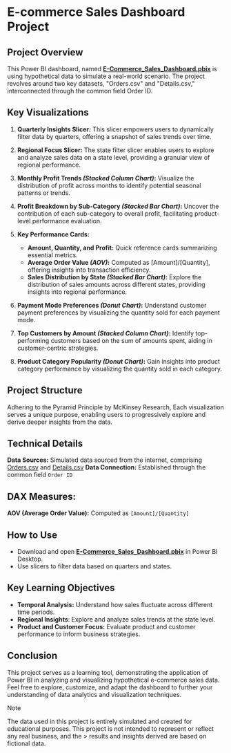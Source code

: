 # E-commerce Sales Dashboard Project
## Project Overview
This Power BI dashboard, named **[E-Commerce_Sales_Dashboard.pbix](E-Commerce_Sales_Dashboard.pbix)**  is using hypothetical data to simulate a real-world scenario. 
The project revolves around two key datasets, "Orders.csv" and "Details.csv," interconnected through the common field Order ID.

## Key Visualizations

1. **Quarterly Insights Slicer:** This slicer empowers users to dynamically filter data by quarters, offering a snapshot of sales trends over time.

2. **Regional Focus Slicer:** The state filter slicer enables users to explore and analyze sales data on a state level, providing a granular view of regional performance.

3. **Monthly Profit Trends _(Stacked Column Chart)_:** Visualize the distribution of profit across months to identify potential seasonal patterns or trends.

4. **Profit Breakdown by Sub-Category _(Stacked Bar Chart)_:** Uncover the contribution of each sub-category to overall profit, facilitating product-level performance evaluation.

5. **Key Performance Cards:**
    - **Amount, Quantity, and Profit:** Quick reference cards summarizing essential metrics.
    - **Average Order Value _(AOV)_:** Computed as [Amount]/[Quantity], offering insights into transaction efficiency.
    - **Sales Distribution by State _(Stacked Bar Chart)_:** Explore the distribution of sales amounts across different states, providing insights into regional performance.

6. **Payment Mode Preferences _(Donut Chart)_:** Understand customer payment preferences by visualizing the quantity sold for each payment mode.

7. **Top Customers by Amount _(Stacked Column Chart)_:** Identify top-performing customers based on the sum of amounts spent, aiding in customer-centric strategies.

8. **Product Category Popularity _(Donut Chart)_:** Gain insights into product category performance by visualizing the quantity sold in each category.

## Project Structure
Adhering to the Pyramid Principle by McKinsey Research, Each visualization serves a unique purpose, enabling users to progressively explore and derive deeper insights from the data.

## Technical Details
**Data Sources:** Simulated data sourced from the internet, comprising [Orders.csv](Orders.csv) and [Details.csv](Details.csv)
**Data Connection:** Established through the common field `Order ID`

## DAX Measures:
**AOV (Average Order Value):** Computed as `[Amount]/[Quantity]`

## How to Use
- Download and open **[E-Commerce_Sales_Dashboard.pbix](E-Commerce_Sales_Dashboard.pbix)** in Power BI Desktop.
- Use slicers to filter data based on quarters and states.

## Key Learning Objectives
- **Temporal Analysis:** Understand how sales fluctuate across different time periods.
- **Regional Insights**: Explore and analyze sales trends at the state level.
- **Product and Customer Focus:** Evaluate product and customer performance to inform business strategies.

## Conclusion
This project serves as a learning tool, demonstrating the application of Power BI in analyzing and visualizing hypothetical e-commerce sales data. Feel free to explore, customize, and adapt the dashboard to further your understanding of data analytics and visualization techniques.

> [!NOTE]
>The data used in this project is entirely simulated and created for educational purposes. This project is not intended to represent or reflect any real business, and the > results and insights derived are based on fictional data.